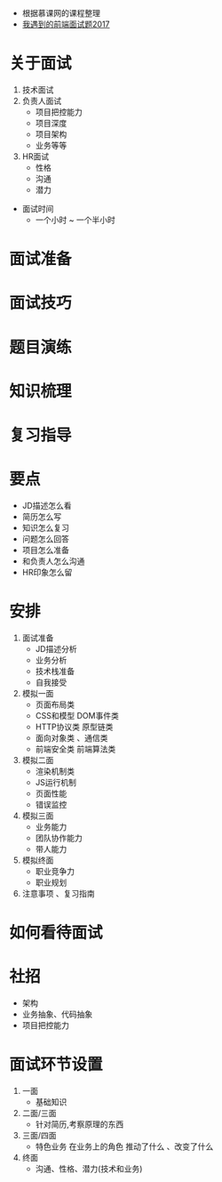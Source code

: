 * 根据慕课网的课程整理
* [我遇到的前端面试题2017](http://www.imooc.com/article/20319)
# 关于面试
1. 技术面试
2. 负责人面试
    * 项目把控能力
    * 项目深度
    * 项目架构
    * 业务等等
3. HR面试   
    * 性格
    * 沟通
    * 潜力
* 面试时间 
    * 一个小时 ~ 一个半小时  
# 面试准备
# 面试技巧
# 题目演练
# 知识梳理
# 复习指导  
# 要点
   * JD描述怎么看
   * 简历怎么写
   * 知识怎么复习
   * 问题怎么回答
   * 项目怎么准备
   * 和负责人怎么沟通
   * HR印象怎么留
# 安排
1. 面试准备
    * JD描述分析
    * 业务分析
    * 技术栈准备
    * 自我接受
2. 模拟一面
    * 页面布局类
    * CSS和模型 DOM事件类
    * HTTP协议类  原型链类
    * 面向对象类  、通信类
    * 前端安全类  前端算法类   
3. 模拟二面
    * 渲染机制类
    * JS运行机制
    * 页面性能
    * 错误监控 
4. 模拟三面
    * 业务能力
    * 团队协作能力
    * 带人能力
5. 模拟终面
    * 职业竞争力
    * 职业规划
6. 注意事项  、复习指南   
# 如何看待面试 

# 社招
* 架构
* 业务抽象、代码抽象
* 项目把控能力
# 面试环节设置
1. 一面
    * 基础知识
2. 二面/三面
    * 针对简历,考察原理的东西
3. 三面/四面
    * 特色业务  在业务上的角色  推动了什么 、改变了什么
4. 终面
    * 沟通、性格、潜力(技术和业务)    


